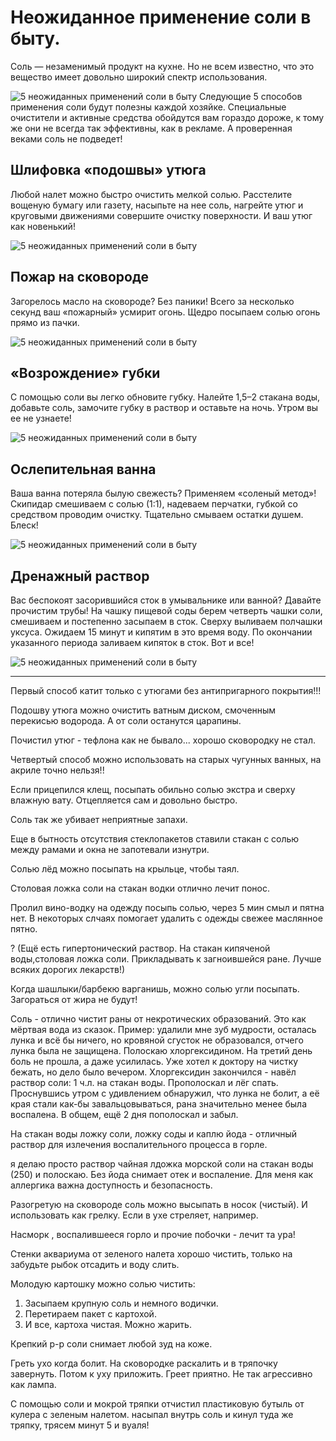 # Неожиданное применение соли в быту.
Соль — незаменимый продукт на кухне. Но не всем известно, что это вещество имеет довольно широкий спектр использования.

![5 неожиданных применений соли в быту](/images/Houseworks/Lifehackers/sol-001.jpg '5 неожиданных применений соли в быту')
Следующие 5 способов применения соли будут полезны каждой хозяйке. Специальные очистители и активные средства обойдутся
вам гораздо дороже, к тому же они не всегда так эффективны, как в рекламе. А проверенная веками соль не подведет!

## Шлифовка «подошвы» утюга

Любой налет можно быстро очистить мелкой солью. Расстелите вощеную бумагу или газету, насыпьте на нее соль, нагрейте
утюг и круговыми движениями совершите очистку поверхности. И ваш утюг как новенький!

![5 неожиданных применений соли в быту](/images/Houseworks/Lifehackers/sol-002.jpg '5 неожиданных применений соли в быту')

## Пожар на сковороде

Загорелось масло на сковороде? Без паники! Всего за несколько секунд ваш «пожарный» усмирит огонь. Щедро посыпаем солью
огонь прямо из пачки.

![5 неожиданных применений соли в быту](/images/Houseworks/Lifehackers/sol-003.jpg '5 неожиданных применений соли в быту')

## «Возрождение» губки

С помощью соли вы легко обновите губку. Налейте 1,5–2 стакана воды, добавьте соль, замочите губку в раствор и оставьте
на ночь. Утром вы ее не узнаете!

![5 неожиданных применений соли в быту](/images/Houseworks/Lifehackers/sol-004.jpg '5 неожиданных применений соли в быту')

## Ослепительная ванна

Ваша ванна потеряла былую свежесть? Применяем «соленый метод»! Скипидар смешиваем с солью (1:1), надеваем перчатки,
губкой со средством проводим очистку. Тщательно смываем остатки душем. Блеск!

![5 неожиданных применений соли в быту](/images/Houseworks/Lifehackers/sol-005.jpg '5 неожиданных применений соли в быту')

## Дренажный раствор

Вас беспокоят засорившийся сток в умывальнике или ванной? Давайте прочистим трубы! На чашку пищевой соды берем четверть
чашки соли, смешиваем и постепенно засыпаем в сток. Сверху выливаем полчашки уксуса. Ожидаем 15 минут и кипятим в это
время воду. По окончании указанного периода заливаем кипяток в сток. Вот и все!

![5 неожиданных применений соли в быту](/images/Houseworks/Lifehackers/sol-006.jpg '5 неожиданных применений соли в быту')

------------------------------------------------------
Первый способ катит только с утюгами без антипригарного покрытия!!!

Подошву утюга можно очистить ватным диском, смоченным перекисью водорода. А от соли останутся царапины.

Почистил утюг - тефлона как не бывало... хорошо сковородку не стал.

Четвертый способ можно использовать на старых чугунных ванных, на акриле точно нельзя!!

Если прицепился клещ, посыпать обильно солью экстра и сверху влажную вату. Отцепляется сам и довольно быстро.

Соль так же убивает неприятные запахи.

Еще в бытность отсутствия стеклопакетов ставили стакан с солью между рамами и окна не запотевали изнутри.

Солью лёд можно посыпать на крыльце, чтобы таял.

Столовая ложка соли на стакан водки отлично лечит понос.

Пролил вино-водку на одежду посыпь солью, через 5 мин смыл и пятна нет. В некоторых слчаях помогает удалить с одежды
свежее маслянное пятно.

? (Ещё есть гипертонический раствор. На стакан кипяченой воды,столовая ложка соли. Прикладывать к загноившейся ране. Лучше
всяких дорогих лекарств!)

Когда шашлыки/барбекю варганишь, можно солью угли посыпать. Загораться от жира не будут!

Соль - отлично чистит раны от некротических образований. Это как мёртвая вода из сказок.
Пример: удалили мне зуб мудрости, осталась лунка и всё бы ничего, но кровяной сгусток не образовался, отчего лунка была
не защищена. Полоскаю хлоргексидином. На третий день боль не прошла, а даже усилилась. Уже хотел к доктору
на чистку бежать, но дело было вечером. Хлоргексидин закончился - навёл раствор соли: 1 ч.л. на стакан воды. Прополоскал
и лёг спать. Проснувшись утром с удивлением обнаружил, что лунка не болит, а её края стали как-бы завальцовываться, рана значительно
менее была воспалена. В общем, ещё 2 дня пополоскал и забыл.

На стакан воды ложку соли, ложку соды и каплю йода - отличный раствор для излечения воспалительного процесса в горле.

я делаю просто раствор чайная лдожка морской соли на стакан воды (250) и полоскаю. Без йода снимает отек и воспаление.
Для меня как аллергика важна доступность и безопасность.

Разогретую на сковороде соль можно высыпать в носок (чистый). И использовать как грелку. Если в ухе стреляет, например.

Насморк , воспалившееся горло и прочие побочки - лечит та ура!

Стенки аквариума от зеленого налета хорошо чистить, только на забудьте рыбок отсадить и воду слить.

Молодую картошку можно солью чистить:

1. Засыпаем крупную соль и немного водички.
2. Перетираем пакет с картохой.
3. И все, картоха чистая. Можно жарить.

Крепкий р-р соли снимает любой зуд на коже.

Греть ухо когда болит. На сковородке раскалить и в тряпочку завернуть. Потом к уху приложить. Греет приятно. Не так агрессивно как лампа.

С помощью соли и мокрой тряпки отчистил пластиковую бутыль от кулера с зеленым налетом. насыпал внутрь соль и кинул туда
же тряпку, трясем минут 5 и вуаля!
